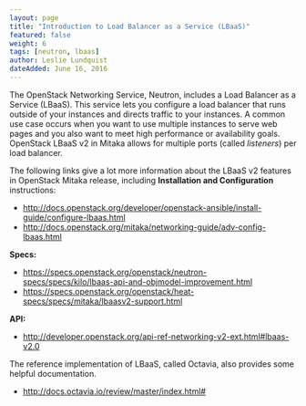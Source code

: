 ```yaml
---
layout: page
title: "Introduction to Load Balancer as a Service (LBaaS)"
featured: false
weight: 6
tags: [neutron, lbaas]
author: Leslie Lundquist
dateAdded: June 16, 2016
---
```


The OpenStack Networking Service, Neutron, includes a Load Balancer as a Service (LBaaS). This service lets you configure a load balancer that runs outside of your instances and directs traffic to your instances. A common use case occurs when you want to use multiple instances to serve web pages and you also want to meet high performance or availability goals. OpenStack LBaaS v2 in Mitaka allows for multiple ports (called _listeners_) per load balancer.

The following links give a lot more information about the LBaaS v2 features in OpenStack Mitaka release, including **Installation and Configuration** instructions:
 
 * http://docs.openstack.org/developer/openstack-ansible/install-guide/configure-lbaas.html
 * http://docs.openstack.org/mitaka/networking-guide/adv-config-lbaas.html

**Specs:**

 * https://specs.openstack.org/openstack/neutron-specs/specs/kilo/lbaas-api-and-objmodel-improvement.html
 * https://specs.openstack.org/openstack/heat-specs/specs/mitaka/lbaasv2-support.html

**API:**

 * http://developer.openstack.org/api-ref-networking-v2-ext.html#lbaas-v2.0

The reference implementation of LBaaS, called Octavia, also provides some helpful documentation.

 * http://docs.octavia.io/review/master/index.html#
